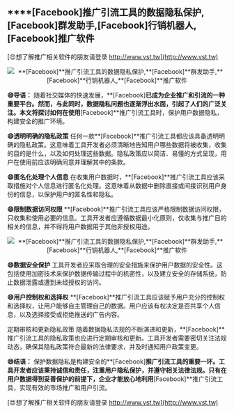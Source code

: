 ## ****[Facebook]**推广引流工具的数据隐私保护,**[Facebook]**群发助手,**[Facebook]**行销机器人,**[Facebook]**推广软件**

[😍想了解推广相关软件的朋友请登录 http://www.vst.tw](http://www.vst.tw)

 <center><img src="https://vst.tw/MP4/tuiguang/png/7.png" alt="**[Facebook]**推广引流工具的数据隐私保护,**[Facebook]**群发助手,**[Facebook]**行销机器人,**[Facebook]**推广软件"></center>

**😄导语：**
随着社交媒体的快速发展，**[Facebook]**已成为企业推广和引流的一种重要平台。然而，与此同时，数据隐私问题也逐渐浮出水面，引起了人们的广泛关注。本文将探讨如何在使用**[Facebook]**推广引流工具时，保护用户数据隐私，构建安全的推广环境。

**😄透明明确的隐私政策**
任何一款**[Facebook]**推广引流工具都应该具备透明明确的隐私政策。这意味着工具开发者必须清晰地告知用户哪些数据将被收集，收集的目的是什么，以及如何处理这些数据。隐私政策应以简洁、易懂的方式呈现，用户在使用前应该明确同意并理解其中的条款。

**😄匿名化处理个人信息**
在收集用户数据时，**[Facebook]**推广引流工具应该采取措施对个人信息进行匿名化处理。这意味着从数据中删除直接或间接识别用户身份的信息，以保护用户的匿名性和隐私。

**😄限制数据访问权限**
**[Facebook]**推广引流工具应该严格限制数据访问权限，只收集和使用必要的信息。工具开发者应遵循数据最小化原则，仅收集与推广目的相关的信息，并不得将用户数据用于其他非授权用途。

 <center><img src="https://vst.tw/MP4/tuiguang/png/1.png" alt="**[Facebook]**推广引流工具的数据隐私保护,**[Facebook]**群发助手,**[Facebook]**行销机器人,**[Facebook]**推广软件"></center>

**😄数据安全保护**
工具开发者应采取合理的安全措施来保护用户数据的安全性。这包括使用加密技术来保护数据传输过程中的机密性，以及建立安全的存储系统，防止数据泄露或遭到未经授权的访问。

**😄用户控制权和选择权**
**[Facebook]**推广引流工具应该赋予用户充分的控制权和选择权，让用户能够自主管理自己的数据。用户应该有权决定是否共享个人信息，以及选择接受或拒绝推送的广告内容。

定期审核和更新隐私政策
随着数据隐私法规的不断演进和更新，**[Facebook]**推广引流工具的隐私政策也应进行定期审核和更新。工具开发者需要密切关注法规动态，确保其隐私政策符合最新的法律要求，并及时通知用户政策变更。

**😄结语：**
保护数据隐私是构建安全的**[Facebook]**推广引流工具的重要一环。工具开发者应该秉持诚信和责任，注重用户隐私保护，并遵守相关法律法规。只有在用户数据得到妥善保护的前提下，企业才能放心地利用**[Facebook]**推广引流工具，实现有效的市场推广和用户引流。

[😍想了解推广相关软件的朋友请登录 http://www.vst.tw](http://www.vst.tw)



